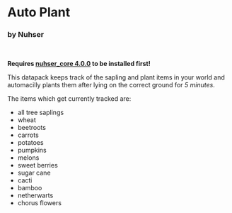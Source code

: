 # Auto Plant

### by Nuhser

<br>

**Requires [nuhser_core 4.0.0](https://github.com/Nuhser/nuhser_core "Nuhser_Core") to be installed first!**

This datapack keeps track of the sapling and plant items in your world and automacilly plants them after lying on the correct ground for *5 minutes*.

The items which get currently tracked are:

- all tree saplings
- wheat
- beetroots
- carrots
- potatoes
- pumpkins
- melons
- sweet berries
- sugar cane
- cacti
- bamboo
- netherwarts
- chorus flowers
